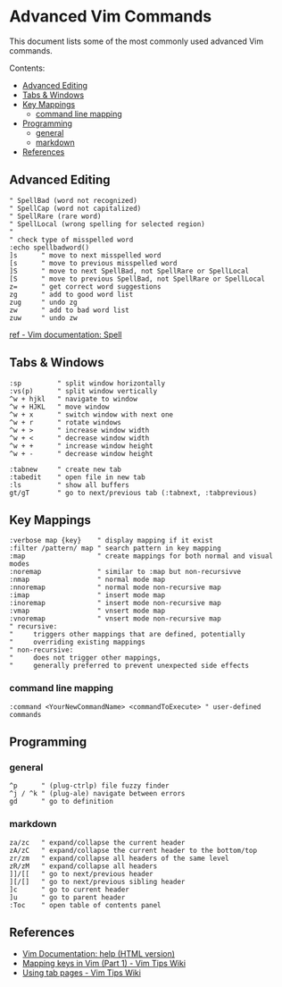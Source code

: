 # Advanced Vim Commands

This document lists some of the most commonly used advanced Vim commands.

Contents:

* [Advanced Editing](#advanced-editing)
* [Tabs & Windows](#tabs-&-windows)
* [Key Mappings](#key-mappings)
  * [command line mapping](#command-line-mapping)
* [Programming](#programming)
  * [general](#general)
  * [markdown](#markdown)
* [References](#references)

## Advanced Editing

```vim
" SpellBad (word not recognized)
" SpellCap (word not capitalized)
" SpellRare (rare word)
" SpellLocal (wrong spelling for selected region)
"
" check type of misspelled word
:echo spellbadword()
]s      " move to next misspelled word
[s      " move to previous misspelled word
]S      " move to next SpellBad, not SpellRare or SpellLocal
[S      " move to previous SpellBad, not SpellRare or SpellLocal
z=      " get correct word suggestions
zg      " add to good word list
zug     " undo zg
zw      " add to bad word list
zuw     " undo zw
```

[ref - Vim documentation: Spell](https://vimdoc.sourceforge.net/htmldoc/spell.html)

## Tabs & Windows

```vim
:sp         " split window horizontally
:vs(p)      " split window vertically
^w + hjkl   " navigate to window
^w + HJKL   " move window
^w + x      " switch window with next one
^w + r      " rotate windows
^w + >      " increase window width
^w + <      " decrease window width
^w + +      " increase window height
^w + -      " decrease window height

:tabnew     " create new tab
:tabedit    " open file in new tab
:ls         " show all buffers
gt/gT       " go to next/previous tab (:tabnext, :tabprevious)
```

## Key Mappings

```vim
:verbose map {key}    " display mapping if it exist
:filter /pattern/ map " search pattern in key mapping
:map                  " create mappings for both normal and visual modes
:noremap              " similar to :map but non-recursivve
:nmap                 " normal mode map
:nnoremap             " normal mode non-recursive map
:imap                 " insert mode map
:inoremap             " insert mode non-recursive map
:vmap                 " vnsert mode map
:vnoremap             " vnsert mode non-recursive map
" recursive:
"     triggers other mappings that are defined, potentially
"     overriding existing mappings
" non-recursive:
"     does not trigger other mappings,
"     generally preferred to prevent unexpected side effects
```

### command line mapping

```vim
:command <YourNewCommandName> <commandToExecute> " user-defined commands
```

## Programming

### general
```vim
^p      " (plug-ctrlp) file fuzzy finder
^j / ^k " (plug-ale) navigate between errors
gd      " go to definition
```

### markdown
```vim
za/zc   " expand/collapse the current header
zA/zC   " expand/collapse the current header to the bottom/top
zr/zm   " expand/collapse all headers of the same level
zR/zM   " expand/collapse all headers
]]/[[   " go to next/previous header
][/[]   " go to next/previous sibling header
]c      " go to current header
]u      " go to parent header
:Toc    " open table of contents panel
```

## References

- [Vim Documentation: help (HTML version)](https://vimdoc.sourceforge.net/htmldoc/help.html)
- [Mapping keys in Vim (Part 1) - Vim Tips Wiki](https://vim.fandom.com/wiki/Mapping_keys_in_Vim_-_Tutorial_\(Part_1\))
- [Using tab pages - Vim Tips Wiki](https://vim.fandom.com/wiki/Using_tab_pages)
